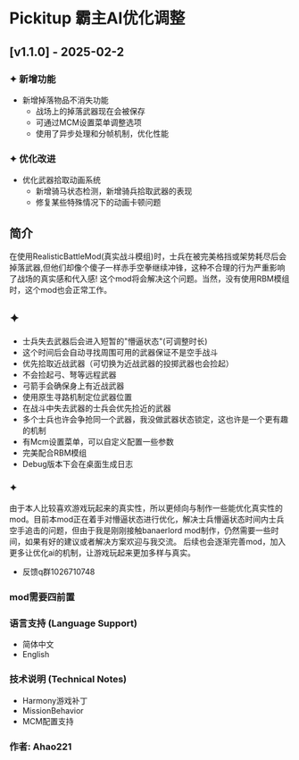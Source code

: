 # Pickitup 霸主AI优化调整

## [v1.1.0] - 2025-02-2

### ✦ 新增功能
- 新增掉落物品不消失功能
  - 战场上的掉落武器现在会被保存
  - 可通过MCM设置菜单调整选项
  - 使用了异步处理和分帧机制，优化性能
  
### ✦ 优化改进
- 优化武器拾取动画系统
  - 新增骑马状态检测，新增骑兵拾取武器的表现
  - 修复某些特殊情况下的动画卡顿问题


## 简介

在使用RealisticBattleMod(真实战斗模组)时，士兵在被完美格挡或架势耗尽后会掉落武器,但他们却像个傻子一样赤手空拳继续冲锋，这种不合理的行为严重影响了战场的真实感和代入感!
这个mod将会解决这个问题。当然，没有使用RBM模组时，这个mod也会正常工作。
## ✦ 
  - 士兵失去武器后会进入短暂的"懵逼状态"(可调整时长)
  - 这个时间后会自动寻找周围可用的武器保证不是空手战斗
  - 优先拾取近战武器（可切换为近战武器的投掷武器也会捡起）
  - 不会捡起弓、弩等远程武器
  - 弓箭手会确保身上有近战武器
  - 使用原生寻路机制定位武器位置
  - 在战斗中失去武器的士兵会优先捡近的武器
  - 多个士兵也许会争抢同一个武器，我没做武器状态锁定，这也许是一个更有趣的机制
  - 有Mcm设置菜单，可以自定义配置一些参数
  - 完美配合RBM模组
  - Debug版本下会在桌面生成日志

### ✦ 
  由于本人比较喜欢游戏玩起来的真实性，所以更倾向与制作一些能优化真实性的mod。目前本mod正在着手对懵逼状态进行优化，解决士兵懵逼状态时间内士兵空手追击的问题，但由于我是刚刚接触banaerlord mod制作，仍然需要一些时间，如果有好的建议或者解决方案欢迎与我交流。 后续也会逐渐完善mod，加入更多让优化ai的机制，让游戏玩起来更加多样与真实。

  - 反馈q群1026710748

### mod需要四前置
### 语言支持 (Language Support)
- 简体中文
- English

### 技术说明 (Technical Notes)
- Harmony游戏补丁
- MissionBehavior
- MCM配置支持 

### 作者: Ahao221